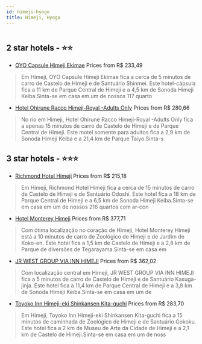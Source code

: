 ```yaml
---
id: himeji-hyogo
title: Himeji, Hyogo
---
```


<center><img src="https://i.travelapi.com/hotels/31000000/30080000/30079400/30079379/e111b9d8_z.jpg" alt="" /></center>


##  2 star hotels - ⭐️⭐️

-    [OYO Capsule Himeji Ekimae](https://us.hurb.com/hotels/himeji/oyo-capsule-himeji-ekimae-HT-U4F2?cmp=18055) Prices from R$ 233,49
   > Em Himeji, OYO Capsule Himeji Ekimae fica a cerca de 5 minutos de carro de Castelo de Himeji e de Santuário Shinmei.  Este hotel-cápsula fica a 11 km de Parque Central de Himeji e a 4,5 km de Sonoda Himeji Keiba.Sinta-se em casa em um de nossos 117 quarto
-    [Hotel Ohirune Racco Himeji-Royal -Adults Only](https://us.hurb.com/hotels/himeji/hotel-ohirune-racco-himeji-royal-adults-only-HT-37PJ?cmp=18055) Prices from R$ 280,66
   > No rio em Himeji, Hotel Ohirune Racco Himeji-Royal -Adults Only fica a apenas 15 minutos de carro de Castelo de Himeji e de Parque Central de Himeji.  Este motel somente para adultos fica a 2,9 km de Sonoda Himeji Keiba e a 21,4 km de Parque Taiyo.Sinta-s

##  3 star hotels - ⭐️⭐️⭐️

-    [Richmond Hotel Himeji](https://us.hurb.com/hotels/himeji/richmond-hotel-himeji-HT-31UY?cmp=18055) Prices from R$ 215,18
   > Em Himeji, Richmond Hotel Himeji fica a cerca de 15 minutos de carro de Castelo de Himeji e de Santuário Odoshi.  Este hotel fica a 18 km de Parque Central de Himeji e a 6,5 km de Sonoda Himeji Keiba.Sinta-se em casa em um de nossos 216 quartos com ar-con
-    [Hotel Monterey Himeji](https://us.hurb.com/hotels/himeji/hotel-monterey-himeji-HT-LP9D?cmp=18055) Prices from R$ 377,71
   > Com ótima localização no coração de Himeji, Hotel Monterey Himeji está a 10 minutos de carro de Zoológico de Himeji e de Jardim de Koko-en.  Este hotel fica a 1,5 km de Castelo de Himeji e a 2,8 km de Parque de diversões de Tegarayama.Sinta-se em casa em 
-    [JR WEST GROUP VIA INN HIMEJI](https://us.hurb.com/hotels/himeji/jr-west-group-via-inn-himeji-HT-6VB6?cmp=18055) Prices from R$ 362,02
   > Com localização central em Himeji, JR WEST GROUP VIA INN HIMEJI fica a 5 minutos de carro de Castelo de Himeji e de Santuário Kasuga-jinja.  Este hotel fica a 11,4 km de Parque Central de Himeji e a 3,8 km de Sonoda Himeji Keiba.Sinta-se em casa em um de 
-    [Toyoko Inn Himeji-eki Shinkansen Kita-guchi](https://us.hurb.com/hotels/himeji/toyoko-inn-himeji-eki-shinkansen-kita-guchi-HT-IAGD?cmp=18055) Prices from R$ 283,70
   > Em Himeji, Toyoko Inn Himeji-eki Shinkansen Kita-guchi fica a 15 minutos de caminhada de Zoológico de Himeji e de Santuário Gokoku.  Este hotel fica a 2 km de Museu de Arte da Cidade de Himeji e a 2,1 km de Castelo de Himeji.Sinta-se em casa em um de noss

